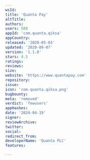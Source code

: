 ```yaml
---
wsId: 
title: 'Quanta Pay'
altTitle: 
authors: 
users: 500
appId: 'com.quanta.qiksa'
appCountry: 
released: '2020-05-03'
updated: '2020-09-07'
version: '1.1.0'
stars: 4.5
ratings: 
reviews: 
size: 
website: 'https://www.quantapay.com'
repository: 
issue: 
icon: 'com.quanta.qiksa.png'
bugbounty: 
meta: 'removed'
verdict: 'fewusers'
appHashes: 
date: '2024-04-19'
signer: 
reviewArchive: 
twitter: 
social: 
redirect_from: 
developerName: 'Quanta PLC'
features: 

---
```


